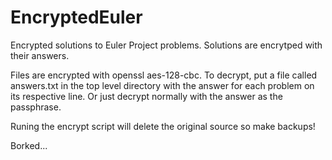 # EncryptedEuler
Encrypted solutions to Euler Project problems. Solutions are encrytped with their answers.

Files are encrypted with openssl aes-128-cbc.
To decrypt, put a file called answers.txt in the top level directory with the answer for each problem on its respective line.
Or just decrypt normally with the answer as the passphrase.

Runing the encrypt script will delete the original source so make backups!

Borked...
